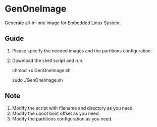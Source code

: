 GenOneImage
====
Generate all-in-one image for Embedded Linux System.

Guide
----
1. Please specify the needed images and the partitions configuration.

2. Download the shell script and run.
	
	chmod +x GenOneImage.sh

	sudo ./GenOneImage.sh

Note
----
1. Modify the script with filename and directory as you need.  
2. Modify the uboot boot offset as you need.
3. Modify the partitions configuration as you need.


